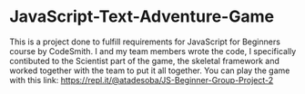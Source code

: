 # JavaScript-Text-Adventure-Game
This is a project done to fulfill requirements for JavaScript for Beginners course by CodeSmith.
I and my team members wrote the code, I specifically contibuted to the Scientist part of the game, the skeletal framework and worked
together with the team to put it all together.
You can play the game with this link: https://repl.it/@atadesoba/JS-Beginner-Group-Project-2
